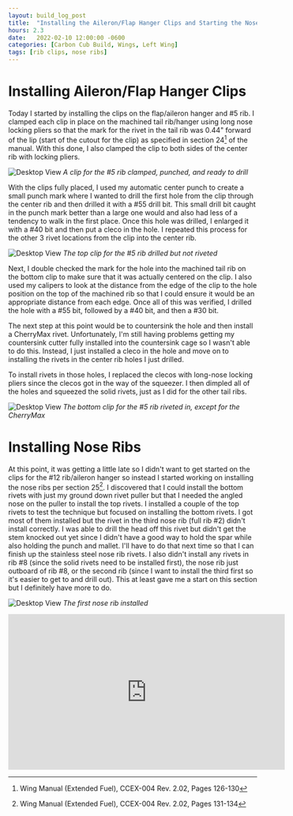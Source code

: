 ```yaml
---
layout: build_log_post
title:  "Installing the Aileron/Flap Hanger Clips and Starting the Nose Ribs"
hours: 2.3
date:   2022-02-10 12:00:00 -0600
categories: [Carbon Cub Build, Wings, Left Wing]
tags: [rib clips, nose ribs]
---
```


# Installing Aileron/Flap Hanger Clips

Today I started by installing the clips on the flap/aileron hanger and #5 rib. I clamped each clip in place on the machined tail rib/hanger using long nose locking pliers so that the mark for the rivet in the tail rib was 0.44" forward of the lip (start of the cutout for the clip) as specified in section 24[^section-24-ref] of the manual. With this done, I also clamped the clip to both sides of the center rib with locking pliers.

![Desktop View](/assets/img/posts/2022-02-10-installing-aileron-flap-clips/ready-to-drill.jpg)
_A clip for the #5 rib clamped, punched, and ready to drill_

With the clips fully placed, I used my automatic center punch to create a small punch mark where I wanted to drill the first hole from the clip through the center rib and then drilled it with a #55 drill bit. This small drill bit caught in the punch mark better than a large one would and also had less of a tendency to walk in the first place. Once this hole was drilled, I enlarged it with a #40 bit and then put a cleco in the hole. I repeated this process for the other 3 rivet locations from the clip into the center rib.

![Desktop View](/assets/img/posts/2022-02-10-installing-aileron-flap-clips/rib-drilled.jpg)
_The top clip for the #5 rib drilled but not riveted_

Next, I double checked the mark for the hole into the machined tail rib on the bottom clip to make sure that it was actually centered on the clip. I also used my calipers to look at the distance from the edge of the clip to the hole position on the top of the machined rib so that I could ensure it would be an appropriate distance from each edge. Once all of this was verified, I drilled the hole with a #55 bit, followed by a #40 bit, and then a #30 bit.

The next step at this point would be to countersink the hole and then install a CherryMax rivet. Unfortunately, I'm still having problems getting my countersink cutter fully installed into the countersink cage so I wasn't able to do this. Instead, I just installed a cleco in the hole and move on to installing the rivets in the center rib holes I just drilled.

To install rivets in those holes, I replaced the clecos with long-nose locking pliers since the clecos got in the way of the squeezer. I then dimpled all of the holes and squeezed the solid rivets, just as I did for the other tail ribs.

![Desktop View](/assets/img/posts/2022-02-10-installing-aileron-flap-clips/clip-installed.jpg)
_The bottom clip for the #5 rib riveted in, except for the CherryMax_

# Installing Nose Ribs

At this point, it was getting a little late so I didn't want to get started on the clips for the #12 rib/aileron hanger so instead I started working on installing the nose ribs per section 25[^section-25-ref]. I discovered that I could install the bottom rivets with just my ground down rivet puller but that I needed the angled nose on the puller to install the top rivets. I installed a couple of the top rivets to test the technique but focused on installing the bottom rivets. I got most of them installed but the rivet in the third nose rib (full rib #2) didn't install correctly. I was able to drill the head off this rivet but didn't get the stem knocked out yet since I didn't have a good way to hold the spar while also holding the punch and mallet. I'll have to do that next time so that I can finish up the stainless steel nose rib rivets. I also didn't install any rivets in rib #8 (since the solid rivets need to be installed first), the nose rib just outboard of rib #8, or the second rib (since I want to install the third first so it's easier to get to and drill out). This at least gave me a start on this section but I definitely have more to do.

![Desktop View](/assets/img/posts/2022-02-10-installing-aileron-flap-clips/nose-rib.jpg)
_The first nose rib installed_

<iframe width="560" height="315" src="https://www.youtube.com/embed/nzzVJHKUkok" title="YouTube video player" frameborder="0" allow="accelerometer; autoplay; clipboard-write; encrypted-media; gyroscope; picture-in-picture" allowfullscreen></iframe>

[^section-24-ref]: Wing Manual (Extended Fuel), CCEX-004 Rev. 2.02, Pages 126-130
[^section-25-ref]: Wing Manual (Extended Fuel), CCEX-004 Rev. 2.02, Pages 131-134